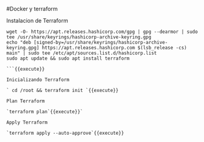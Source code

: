 #Docker y terraform

Instalacion de Terraform


```
wget -O- https://apt.releases.hashicorp.com/gpg | gpg --dearmor | sudo tee /usr/share/keyrings/hashicorp-archive-keyring.gpg
echo "deb [signed-by=/usr/share/keyrings/hashicorp-archive-keyring.gpg] https://apt.releases.hashicorp.com $(lsb_release -cs) main" | sudo tee /etc/apt/sources.list.d/hashicorp.list
sudo apt update && sudo apt install terraform

```{{execute}}

Inicializando Terraform

` cd /root && terraform init `{{execute}}

Plan Terraform

`terraform plan`{{execute}}`

Apply Terraform

`terraform apply --auto-approve`{{execute}}



